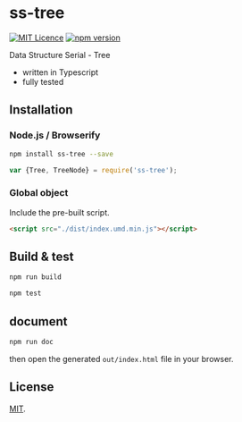 # ss-tree

[![MIT Licence](https://badges.frapsoft.com/os/mit/mit.svg?v=103)](https://opensource.org/licenses/mit-license.php) [![npm version](https://badge.fury.io/js/ss-tree.svg)](https://badge.fury.io/js/ss-tree)

Data Structure Serial -  Tree

 - written in Typescript
 - fully tested


## Installation

### Node.js / Browserify

```bash
npm install ss-tree --save
```

```javascript
var {Tree, TreeNode} = require('ss-tree');
```

### Global object

Include the pre-built script.

```html
<script src="./dist/index.umd.min.js"></script>

```

## Build & test

```bash
npm run build
```

```bash
npm test
```

## document

```bash
npm run doc
```

then open the generated `out/index.html` file in your browser.

## License

[MIT](LICENSE).
